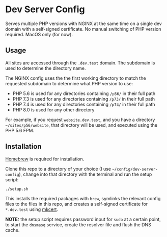 # Dev Server Config

Serves multiple PHP versions with NGINX at the same time on a single dev domain with a self-signed certificate. No manual switching of PHP version required. MacOS only (for now).

## Usage

All sites are accessed through the `.dev.test` domain. The subdomain is used to determine the directory name.

The NGINX config uses the the first working directory to match the requested subdomain to determine what PHP version to use:

 * PHP 5.6 is used for any directories containing `/p56/` in their full path
 * PHP 7.3 is used for any directories containing `/p73/` in their full path
 * PHP 7.4 is used for any directories containing `/p74/` in their full path
 * PHP 8.0 is used for any other directory

For example, if you request `website.dev.test`, and you have a directory `~/sites/p56/website`, that directory will be used, and executed using the PHP 5.6 FPM.

## Installation

[Homebrew](https://brew.sh/) is required for installation.

Clone this repo to a directory of your choice (I use `~/config/dev-server-config`), change into that directory with the terminal and run the setup script:

```sh
./setup.sh
```

This installs the required packages with `brew`, symlinks the relevant config files to the files in this repo, and creates a self-signed certificate for `*.dev.test` using [mkcert](https://github.com/FiloSottile/mkcert).

**NOTE:** the setup script requires password input for `sudo` at a certain point, to start the `dnsmasq` service, create the resolver file and flush the DNS cache.
